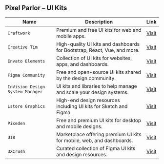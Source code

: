 ## Pixel Parlor – UI Kits

| **Name**              | **Description**                                                                 | **Link** |
|-----------------------|----------------------------------------------------------------------------------|----------|
| `Craftwork`           | Premium and free UI kits for web and mobile apps.                              | [Visit](https://craftwork.design/downloads/ui-kits/) |
| `Creative Tim`        | High-quality UI kits and dashboards for Bootstrap, React, Vue, and more.       | [Visit](https://www.creative-tim.com/ui-kits) |
| `Envato Elements`     | Collection of UI kits for websites, apps, and dashboards.                      | [Visit](https://elements.envato.com/ui-kits) |
| `Figma Community`     | Free and open-source UI kits shared by the design community.                   | [Visit](https://www.figma.com/community?tab=files&query=ui%20kit) |
| `InVision Design System Manager` | UI kits and libraries to help manage and scale your design systems. | [Visit](https://www.invisionapp.com/design-system-manager) |
| `Lstore Graphics`     | High-end design resources including UI kits for Sketch and Figma.              | [Visit](https://www.ls.graphics/free-ui-kits) |
| `Pixeden`             | Free and premium UI kits for desktop and mobile designs.                       | [Visit](https://www.pixeden.com/ui-kits) |
| `UI8`                 | Marketplace offering premium UI kits for mobile, web, and dashboards.          | [Visit](https://ui8.net/categories/ui-kits) |
| `UXCrush`             | Curated collection of Figma UI kits and design resources.                      | [Visit](https://uxcrush.com/) |
